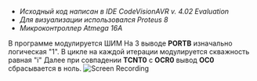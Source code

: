 - _Исходный код написан в IDE CodeVisionAVR v. 4.02 Evaluation_
- _Для визуализации использовался Proteus 8_
- _Микроконтроллер Atmega 16A_

В программе модулируется ШИМ
На 3 выводе **PORTB** изначально логическая "1". В цикле на каждой итерации модулируется скважность равная "i"
Далее при совпадении **TCNT0** c **OCR0** вывод **OC0** сбрасывается в ноль.
![Screen Recording](https://github.com/FedchenkoM/AVR_microchip/assets/73774460/ada5d059-2076-4865-b983-75e879014649)
